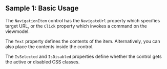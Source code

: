 ## Sample 1: Basic Usage

The `NavigationItem` control has the `NavigateUrl` property which specifies target URL, or the `Click` property which invokes a command on the viewmodel.

The `Text` property defines the contents of the item. Alternatively, you can also place the contents inside the control.

The `IsSelected` and `IsDisabled` properties define whether the control gets the active or disabled CSS classes.